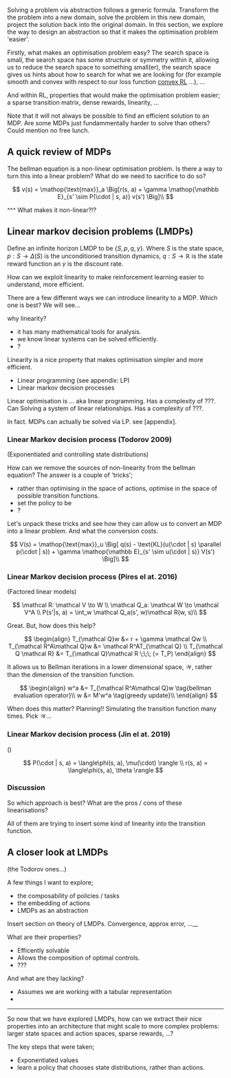 Solving a problem via abstraction follows a generic formula. Transform the the problem into a new domain, solve the problem in this new domain, project the solution back into the original domain. In this section, we explore the way to design an abstraction so that it makes the optimisation problem 'easier'.

Firstly, what makes an optimisation problem easy? The search space is small, the search space has some structure or symmetry within it, allowing us to reduce the search space to something small(er), the search space gives us hints about how to search for what we are looking for (for example smooth and convex with respect to our loss function [convex RL](https://bodono.github.io/thesis/bod_thesis.pdf) ...), ...

And within RL, properties that would make the optimisation problem easier; a sparse transition matrix, dense rewards, linearity, ...


Note that it will not always be possible to find an efficient solution to an MDP.
Are some MDPs just fundammentally harder to solve than others?
Could mention no free lunch.

## A quick review of MDPs

The bellman equation is a non-linear optimisation problem.
Is there a way to turn this into a linear problem? What do we need to sacrifice to do so?

$$
v(s) = \mathop{\text{max}}_a \Big[r(s, a) + \gamma \mathop{\mathbb E}_{s' \sim P(\cdot | s, a)} v(s') \Big]\\
$$

^^^ What makes it non-linear?!?


## Linear markov decision problems (LMDPs)


Define an infinite horizon LMDP to be $\{S, p, q, \gamma\}$.
Where $S$ is the state space, $p: S \to \Delta(S)$ is the unconditioned transition dynamics, $q: S \to \mathbb R$ is the state reward function an $\gamma$ is the discount rate.

How can we exploit linearity to make reinforcement learning easier to understand, more efficient.

There are a few different ways we can introduce linearity to a MDP. Which one is best? We will see...

why linearity?
- it has many mathematical tools for analysis.
- we know linear systems can be solved efficiently.
- ?


Linearity is a nice property that makes optimisation simpler and more efficient.

- Linear programming (see appendix: LP)
- Linear markov decision processes

Linear optimisation is ... aka linear programming. Has a complexity of ???. Can
Solving a system of linear relationships. Has a complexity of ???.

In fact. MDPs can actually be solved via LP. see [appendix].

### Linear Markov decision process (Todorov 2009)
(Exponentiated and controlling state distributions)

How can we remove the sources of non-linearity from the bellman equation? The answer is a couple of 'tricks';

- rather than optimising in the space of actions, optimise in the space of possible transition functions.
- set the policy to be
- ?

Let's unpack these tricks and see how they can allow us to convert an MDP into a linear problem. And what the conversion costs.

$$
V(s) = \mathop{\text{max}}_u \Big[ q(s) -  \text{KL}(u(\cdot | s) \parallel p(\cdot | s)) +  \gamma \mathop{\mathbb E}_{s' \sim u(\cdot | s)} V(s') \Big]\\
$$



### Linear Markov decision process (Pires el at. 2016)
(Factored linear models)

$$
\mathcal R: \mathcal V \to W \\
\mathcal Q_a: \mathcal W \to \mathcal V^A \\
P(s'|s, a) = \int_w \mathcal Q_a(s', w)\mathcal R(w, s)\\
$$

Great. But, how does this help?

$$
\begin{align}
T_{\mathcal Q}w &= r + \gamma \mathcal Qw \\
T_{\mathcal R^A\mathcal Q}w &= \mathcal R^AT_{\mathcal Q} \\
T_{\mathcal Q \mathcal R} &= T_{\mathcal Q}\mathcal R \;\;\; (= T_P)
\end{align}
$$

It allows us to Bellman iterations in a lower dimensional space, $\mathcal W$, rather than the dimension of the transition function.

$$
\begin{align}
w^a &= T_{\mathcal R^A\mathcal Q}w \tag{bellman evaluation operator}\\
w &= M'w^a \tag{greedy update}\\
\end{align}
$$

When does this matter?
Planning!! Simulating the transition function many times. Pick $\mathcal W$...

### Linear Markov decision process (Jin el at. 2019)
()

$$
P(\cdot | s, a) = \langle\phi(s, a), \mu(\cdot) \rangle \\
r(s, a) = \langle\phi(s, a), \theta \rangle
$$


### Discussion

So which approach is best? What are the pros / cons of these linearisations?

All of them are trying to insert some kind of linearity into the transition function.

## A closer look at LMDPs

(the Todorov ones...)

A few things I want to explore;
- the composability of policies / tasks
- the embedding of actions
- LMDPs as an abstraction

Insert section on theory of LMDPs. Convergence, approx error, ...__

What are their properties?

- Efficently solvable
- Allows the composition of optimal controls.
- ???

And what are they lacking?

- Assumes we are working with a tabular representation
-

***

So now that we have explored LMDPs, how can we extract their nice properties into an architecture that might scale to more complex problems: larger state spaces and action spaces, sparse rewards, ...?

The key steps that were taken;

- Exponentiated values
- learn a policy that chooses state distributions, rather than actions.
